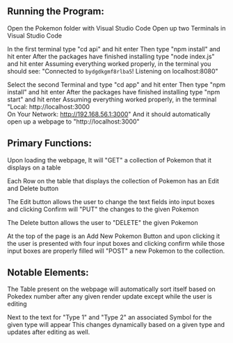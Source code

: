 ## Running the Program:
Open the Pokemon folder with Visual Studio Code
Open up two Terminals in Visual Studio Code

In the first terminal type "cd api" and hit enter
Then type "npm install" and hit enter
After the packages have finished installing type "node index.js" and hit enter
Assuming everything worked properly, in the terminal you should see:
"Connected to `bydgdkgmf8rlba5`!
Listening on localhost:8080"

Select the second Terminal and type "cd app" and hit enter
Then type "npm install" and hit enter
After the packages have finished installing type "npm start" and hit enter
Assuming everything worked properly, in the terminal 
"Local: 		http://localhost:3000        
  On Your Network:  http://192.168.56.1:3000"
And it should automatically open up a webpage to "http://localhost:3000"    
     
## Primary Functions: 
Upon loading the webpage, It will "GET" a collection of Pokemon that it displays on a table

Each Row on the table that displays the collection of Pokemon has an Edit and Delete button

The Edit button allows the user to change the text fields into input boxes and clicking Confirm will
"PUT" the changes to the given Pokemon

The Delete button allows the user to "DELETE" the given Pokemon

At the top of the page is an Add New Pokemon Button and upon clicking it the user is presented
with four input boxes and clicking confirm while those input boxes are properly filled will "POST"
a new Pokemon to the collection. 
 

## Notable Elements:
The Table present on the webpage will automatically sort itself based on Pokedex number 
after any given render update except while the user is editing

Next to the text for "Type 1" and "Type 2" an associated Symbol for the given type will appear
This changes dynamically based on a given type and updates after editing as well.